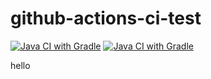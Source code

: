 # github-actions-ci-test

[![Java CI with Gradle](https://github.com/eTaphee/github-actions-ci-test/actions/workflows/gradle.yml/badge.svg)](https://github.com/eTaphee/github-actions-ci-test/actions/workflows/gradle.yml)
[![Java CI with Gradle](https://github.com/eTaphee/github-actions-ci-test/actions/workflows/gradle.yml/badge.svg?branch=develop)](https://github.com/eTaphee/github-actions-ci-test/actions/workflows/gradle.yml)

hello
